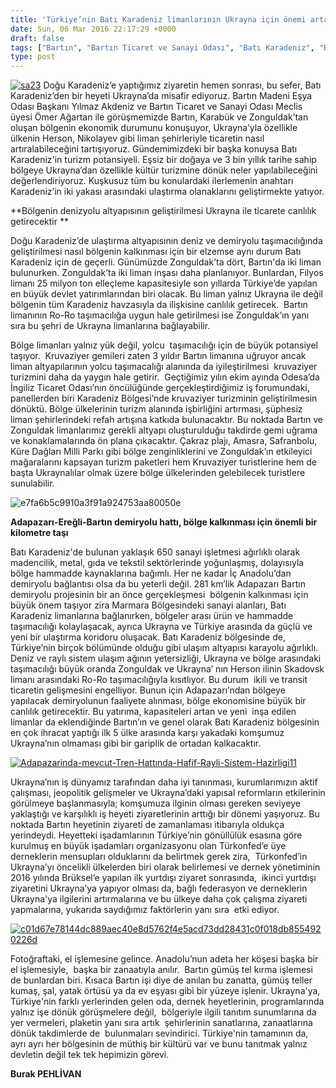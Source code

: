 ```yaml
---
title: 'Türkiye’nin Batı Karadeniz limanlarının Ukrayna için önemi artacak,  Burak Pehlivan'
date: Sun, 06 Mar 2016 22:17:29 +0000
draft: false
tags: ["Bartın", "Bartın Ticaret ve Sanayi Odası", "Batı Karadeniz", "Batı Karadeniz Limanları", "Dış Ticaret", "Doğu Karadeniz", "Ekonomi", "Filyos limanı", "Karabük", "Kruvaziyer Turizm", "Ömer Ağartan", "Turizm", "Ukrayna", "Ukrayna", "Ukrayna Dış İlişkileri", "Uluslarası İlişkiler", "Yılmaz Akdeniz", "Zonguldak"]
type: post
---
```


[![sa23](http://burakpehlivan.org/wp-content/uploads/2016/03/sa23.jpg)](http://burakpehlivan.org/wp-content/uploads/2016/03/sa23.jpg)
Doğu Karadeniz’e yaptığımız ziyaretin hemen sonrası, bu sefer, Batı Karadeniz’den bir heyeti Ukrayna’da misafir ediyoruz. Bartın Madeni Eşya Odası Başkanı Yılmaz Akdeniz ve Bartın Ticaret ve Sanayi Odası Meclis üyesi Ömer Ağartan ile görüşmemizde Bartın, Karabük ve Zonguldak’tan oluşan bölgenin ekonomik durumunu konuşuyor, Ukrayna’yla özellikle ülkenin Herson, Nikolayev gibi liman şehirleriyle ticaretin nasıl artıralabileceğini tartışıyoruz. Gündemimizdeki bir başka konuysa Batı Karadeniz'in turizm potansiyeli. Eşsiz bir doğaya ve 3 bin yıllık tarihe sahip bölgeye Ukrayna’dan özellikle kültür turizmine dönük neler yapılabileceğini değerlendiriyoruz. Kuşkusuz tüm bu konulardaki ilerlemenin anahtarı Karadeniz’in iki yakası arasındaki ulaştırma olanaklarını geliştirmekte yatıyor.

**Bölgenin denizyolu altyapısının geliştirilmesi Ukrayna ile ticarete canlılık getirecektir
** 

Doğu Karadeniz’de ulaştırma altyapısının deniz ve demiryolu taşımacılığında geliştirilmesi nasıl bölgenin kalkınması için bir elzemse aynı durum Batı Karadeniz için de geçerli. Günümüzde Zonguldak’ta dört, Bartın'da iki liman bulunurken. Zonguldak’ta iki liman inşası daha planlanıyor. Bunlardan, Filyos limanı 25 milyon ton elleçleme kapasitesiyle son yıllarda Türkiye’de yapılan en büyük devlet yatırımlarından biri olacak. Bu liman yalnız Ukrayna ile değil bölgenin tüm Karadeniz havzasıyla da ilişkisine canlılık getirecek.  Bartın limanının Ro-Ro taşımacılığa uygun hale getirilmesi ise Zonguldak’ın yanı sıra bu şehri de Ukrayna limanlarına bağlayabilir.

Bölge limanları yalnız yük değil, yolcu  taşımacılığı için de büyük potansiyel taşıyor.  Kruvaziyer gemileri zaten 3 yıldır Bartın limanına uğruyor ancak liman altyapılarının yolcu taşımacalığı alanında da iyileştirilmesi  kruvaziyer turizmini daha da yaygın hale getirir.  Geçtiğimiz yılın ekim ayında Odesa’da İngiliz Ticaret Odası’nın öncülüğünde gerçekleştirdiğimiz iş forumundaki, panellerden biri Karadeniz Bölgesi’nde kruvaziyer turizminin geliştirilmesin dönüktü. Bölge ülkelerinin turizm alanında işbirliğini artırması, şüphesiz liman şehirlerindeki refah artışına katkıda bulunacaktır. Bu noktada Bartın ve Zonguldak limanlarımız gerekli altyapı oluşturulduğu takdirde gemi uğrama ve konaklamalarında ön plana çıkacaktır. Çakraz plajı, Amasra, Safranbolu, Küre Dağları Milli Parkı gibi bölge zenginliklerini ve Zonguldak’ın etkileyici mağaralarını kapsayan turizm paketleri hem Kruvaziyer turistlerine hem de başta Ukraynalılar olmak üzere bölge ülkelerinden gelebilecek turistlere sunulabilir.

![e7fa6b5c9910a3f91a924753aa80050e](http://burakpehlivan.org/wp-content/uploads/2016/03/e7fa6b5c9910a3f91a924753aa80050e.jpg)

**Adapazarı-Ereğli-Bartın demiryolu hattı, bölge kalkınması için önemli bir kilometre taşı**

Batı Karadeniz'de bulunan yaklaşık 650 sanayi işletmesi ağırlıklı olarak madencilik, metal, gıda ve tekstil sektörlerinde yoğunlaşmış, dolayısıyla bölge hammadde kaynaklarına bağımlı. Her ne kadar İç Anadolu’dan demiryolu bağlantısı olsa da bu yeterli değil. 281 km’lik Adapazarı Bartın demiryolu projesinin bir an önce gerçekleşmesi  bölgenin kalkınması için büyük önem taşıyor zira Marmara Bölgesindeki sanayi alanları, Batı Karadeniz limanlarına bağlanırken, bölgeler arası ürün ve hammadde taşımacılığı kolaylaşacak, ayrıca Ukrayna ve Türkiye arasında da güçlü ve yeni bir ulaştırma koridoru oluşacak. Batı Karadeniz bölgesinde de, Türkiye’nin birçok bölümünde olduğu gibi ulaşım altyapısı karayolu ağırlıklı. Deniz ve raylı sistem ulaşım ağının yetersizliği, Ukrayna ve bölge arasındaki taşımacılığı büyük oranda Zonguldak ve Ukrayna’ nın Herson ilinin Skadovsk limanı arasındaki Ro-Ro taşımacılığıyla kısıtlıyor. Bu durum  ikili ve transit ticaretin gelişmesini engelliyor. Bunun için Adapazarı’ndan bölgeye yapılacak demiryolunun faaliyete alınması, bölge ekonomisine büyük bir canlılık getirecektir. Bu yatırıma, kapasiteleri artan ve yeni  inşa edilen limanlar da eklendiğinde Bartın’ın ve genel olarak Batı Karadeniz bölgesinin en çok ihracat yaptığı ilk 5 ülke arasında karşı yakadaki komşumuz Ukrayna’nın olmaması gibi bir gariplik de ortadan kalkacaktır.

[![Adapazarinda-mevcut-Tren-Hattında-Hafif-Rayli-Sistem-Hazirligi11](http://burakpehlivan.org/wp-content/uploads/2016/03/Adapazarinda-mevcut-Tren-Hattında-Hafif-Rayli-Sistem-Hazirligi11.jpg)](http://burakpehlivan.org/wp-content/uploads/2016/03/e7fa6b5c9910a3f91a924753aa80050e.jpg)

Ukrayna’nın iş dünyamız tarafından daha iyi tanınması, kurumlarımızın aktif çalışması, jeopolitik gelişmeler ve Ukrayna’daki yapısal reformların etkilerinin görülmeye başlanmasıyla; komşumuza ilginin olması gereken seviyeye yaklaştığı ve karşılıklı iş heyeti ziyaretlerinin arttığı bir dönemi yaşıyoruz. Bu noktada Bartın heyetinin ziyareti de zamanlaması itibarıyla oldukça yerindeydi. Heyetteki işadamlarının Türkiye’nin gönüllülük esasına göre kurulmuş en büyük işadamları organizasyonu olan Türkonfed’e üye derneklerin mensupları olduklarını da belirtmek gerek zira,  Türkonfed’in Ukrayna’yı öncelikli ülkelerden biri olarak belirlemesi ve dernek yönetiminin 2016 yılında Brüksel’e yapılan ilk yurtdışı ziyaret sonrasında,  ikinci yurtdışı ziyaretini Ukrayna’ya yapıyor olması da, bağlı federasyon ve derneklerin Ukrayna'ya ilgilerini artırmalarına ve bu ülkeye daha çok çalışma ziyareti yapmalarına, yukarıda saydığımız faktörlerin yanı sıra  etki ediyor.

[![c01d67e78144dc889aec40e8d5762f4e5acd73dd28431c0f018db8554920226d](http://burakpehlivan.org/wp-content/uploads/2016/03/c01d67e78144dc889aec40e8d5762f4e5acd73dd28431c0f018db8554920226d.jpg)](http://burakpehlivan.org/wp-content/uploads/2016/03/c01d67e78144dc889aec40e8d5762f4e5acd73dd28431c0f018db8554920226d.jpg)

Fotoğraftaki, el işlemesine gelince. Anadolu’nun adeta her köşesi başka bir el işlemesiyle,  başka bir zanaatıyla anılır.  Bartın gümüş tel kırma işlemesi de bunlardan biri. Kısaca Bartın işi diye de anılan bu zanatta, gümüş teller kumaş, şal, yatak örtüsü ya da ev eşyası gibi bir yüzeye işlenir. Ukrayna'ya, Türkiye'nin farklı yerlerinden gelen oda, dernek heyetlerinin, programlarında yalnız işe dönük görüşmelere değil,  bölgeriyle ilgili tanıtım sunumlarına da yer vermeleri, plaketin yanı sıra artık  şehirlerinin sanatlarına, zanaatlarına dönük takdimlerde de  bulunmaları sevindirici. Türkiye'nin tamamının da, ayrı ayrı her bölgesinin de müthiş bir kültürü var ve bunu tanıtmak yalnız devletin değil tek tek hepimizin görevi.

**Burak PEHLİVAN**